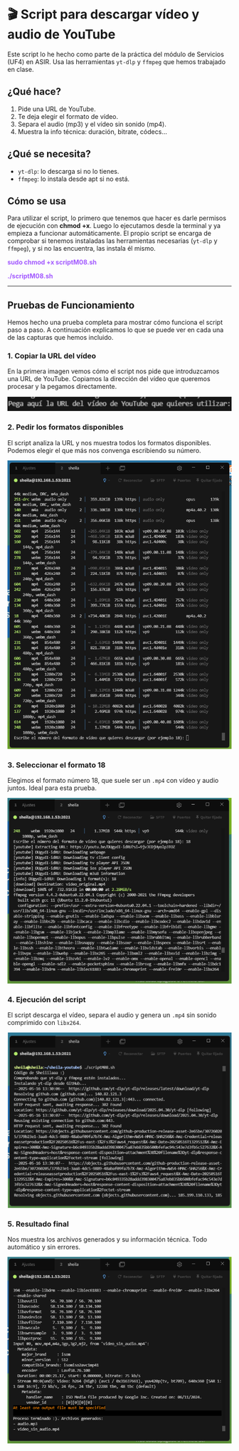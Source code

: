 # 🎬 Script para descargar vídeo y audio de YouTube

Este script lo he hecho como parte de la práctica del módulo de Servicios (UF4) en ASIR. Usa las herramientas `yt-dlp` y `ffmpeg` que hemos trabajado en clase.

## ¿Qué hace?

1. Pide una URL de YouTube.  
2. Te deja elegir el formato de vídeo.  
3. Separa el audio (mp3) y el vídeo sin sonido (mp4).  
4. Muestra la info técnica: duración, bitrate, códecs...

## ¿Qué se necesita?

- `yt-dlp`: lo descarga si no lo tienes.  
- `ffmpeg`: lo instala desde apt si no está.

## Cómo se usa

Para utilizar el script, lo primero que tenemos que hacer es darle permisos de ejecución con **chmod +x**. Luego lo ejecutamos desde la terminal y ya empieza a funcionar automáticamente. El propio script se encarga de comprobar si tenemos instaladas las herramientas necesarias (`yt-dlp` y `ffmpeg`), y si no las encuentra, las instala él mismo.

<p style="color:#a259ff"><strong>sudo chmod +x scriptM08.sh</strong></p>  
<p style="color:#a259ff"><strong>./scriptM08.sh</strong></p>

---

##  Pruebas de Funcionamiento

Hemos hecho una prueba completa para mostrar cómo funciona el script paso a paso. A continuación explicamos lo que se puede ver en cada una de las capturas que hemos incluido.

### 1. Copiar la URL del vídeo

En la primera imagen vemos cómo el script nos pide que introduzcamos una URL de YouTube. Copiamos la dirección del vídeo que queremos procesar y la pegamos directamente.

<p align="center">
  <img src="https://github.com/sheiilaaa/ScriptVideo/blob/main/img/copiarURL.png?raw=true" alt="Copiar URL" />
</p>

### 2. Pedir los formatos disponibles

El script analiza la URL y nos muestra todos los formatos disponibles. Podemos elegir el que más nos convenga escribiendo su número.

<p align="center">
  <img src="https://github.com/sheiilaaa/ScriptVideo/blob/main/img/PideFormato.png?raw=true" alt="Pedir formato" />
</p>

### 3. Seleccionar el formato 18

Elegimos el formato número 18, que suele ser un `.mp4` con vídeo y audio juntos. Ideal para esta prueba.

<p align="center">
  <img src="https://github.com/sheiilaaa/ScriptVideo/blob/main/img/formato18.png?raw=true" alt="Formato 18" />
</p>

### 4. Ejecución del script

El script descarga el vídeo, separa el audio y genera un `.mp4` sin sonido comprimido con `libx264`.

<p align="center">
  <img src="https://github.com/sheiilaaa/ScriptVideo/blob/main/img/ejecucion.png?raw=true" alt="Ejecución" />
</p>

### 5. Resultado final

Nos muestra los archivos generados y su información técnica. Todo automático y sin errores.

<p align="center">
  <img src="https://github.com/sheiilaaa/ScriptVideo/blob/main/img/resultado.png?raw=true" alt="Resultado" />
</p>

